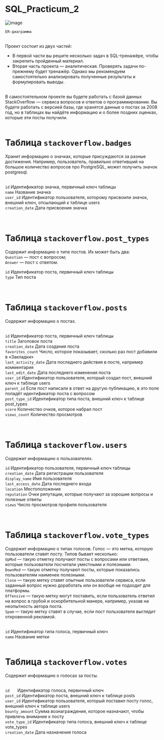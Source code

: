 # SQL_Practicum_2


![image](https://github.com/user-attachments/assets/1af7e063-41a8-4ad4-8a1b-c393f6f4d41d)

```ER-диаграмма```
<br>
<br>

Проект состоит из двух частей:  
* В первой части вы решите несколько задач в SQL-тренажёре, чтобы закрепить пройденный материал.  
* Вторая часть проекта — аналитическая. Проверять задачи по-прежнему будет тренажёр. Однако мы рекомендуем самостоятельно анализировать полученные результаты и формулировать выводы.
<br>
В самостоятельном проекте вы будете работать с базой данных StackOverflow — сервиса вопросов и ответов о программировании. Вы будете работать с версией базы, где хранятся данные о постах за 2008 год, но в таблицах вы найдёте информацию и о более поздних оценках, которые эти посты получили.
<br>
<br>

# Таблица ```stackoverflow.badges```
Хранит информацию о значках, которые присуждаются за разные достижения. Например, пользователь, правильно ответивший на большое количество вопросов про PostgreSQL, может получить значок postgresql.   
<br>

```id``` Идентификатор значка, первичный ключ таблицы  
```name```	Название значка  
```user_id```	Идентификатор пользователя, которому присвоили значок, внешний ключ, отсылающий к таблице users  
```creation_date```	Дата присвоения значка  
<br>
<br>


# Таблица ```stackoverflow.post_types```
Содержит информацию о типе постов. Их может быть два:  
```Question``` — пост с вопросом;  
```Answer``` — пост с ответом.
<br>

```id```	Идентификатор поста, первичный ключ таблицы  
```type```	Тип поста  
<br>
<br>

# Таблица ```stackoverflow.posts```
Содержит информацию о постах.  
<br>

```id```	Идентификатор поста, первичный ключ таблицы  
```title```	Заголовок поста  
```creation_date```	Дата создания поста  
```favorites_count```	Число, которое показывает, сколько раз пост добавили в «Закладки»  
```last_activity_date```	Дата последнего действия в посте, например комментария  
```last_edit_date```	Дата последнего изменения поста  
```user_id```	Идентификатор пользователя, который создал пост, внешний ключ к таблице users  
```parent_id```	Если пост написали в ответ на другую публикацию, в это поле попадёт идентификатор поста с вопросом  
```post_type_id```	Идентификатор типа поста, внешний ключ к таблице post_types  
```score```	Количество очков, которое набрал пост  
```views_count```	Количество просмотров  
<br>
<br>

# Таблица ```stackoverflow.users```
Содержит информацию о пользователях.
<br>

```id```	Идентификатор пользователя, первичный ключ таблицы  
```creation_date```	Дата регистрации пользователя  
```display_name```	Имя пользователя  
```last_access_date```	Дата последнего входа  
```location```	Местоположение  
```reputation```	Очки репутации, которые получают за хорошие вопросы и полезные ответы  
```views```	Число просмотров профиля пользователя  
<br>
<br>

# Таблица ```stackoverflow.vote_types```  
Содержит информацию о типах голосов. Голос — это метка, которую пользователи ставят посту. Типов бывает несколько:   
```UpMod``` — такую отметку получают посты с вопросами или ответами, которые пользователи посчитали уместными и полезными.  
```DownMod``` — такую отметку получают посты, которые показались пользователям наименее полезными.  
```Close``` — такую метку ставят опытные пользователи сервиса, если заданный вопрос нужно доработать или он вообще не подходит для платформы.  
```Offensive``` — такую метку могут поставить, если пользователь ответил на вопрос в грубой и оскорбительной манере, например, указав на неопытность автора поста.  
```Spam``` — такую метку ставят в случае, если пост пользователя выглядит откровенной рекламой.  
<br>

```id``` Идентификатор типа голоса, первичный ключ  
```name```	Название метки
<br>
<br>

# Таблица ```stackoverflow.votes```
Содержит информацию о голосах за посты.  
<br>

```id	``` Идентификатор голоса, первичный ключ  
```post_id```	Идентификатор поста, внешний ключ к таблице posts  
```user_id```	Идентификатор пользователя, который поставил посту голос, внешний ключ к таблице users  
```bounty_amount```	Сумма вознаграждения, которое назначают, чтобы привлечь внимание к посту  
```vote_type_id```	Идентификатор типа голоса, внешний ключ к таблице vote_types  
```creation_date```	Дата назначения голоса
